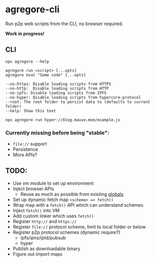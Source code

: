 # agregore-cli

Run  p2p web scripts from the CLI, no browser required.

**Work in progress!**

## CLI

```
npx agregore --help

agregore run <script> [...opts]
agregore eval "Some code" [...opts]

--no-https: Disable loading scripts from HTTPS
--no-http:  Disable loading scripts from HTTP
--no-ipfs: Disable loading scripts from IPFS
--no-hyper: Disable loading scripts from hypercore-protocol
--root: The root folder to persist data to (defaults to current folder)
--help: Show this text
```

```
npx agregore run hyper://blog.mauve.moe/example.js
```

### Currently missing before being "stable":

- `file://` support
- Persistence
- More APIs?

## TODO:

- Use vm module to set up environment
- Inject browser APIs
	- Reuse as much as possible from existing [globals](https://nodejs.org/api/globals.html)
- Set up dynamic fetch map `<scheme> => fetch()`
- Wrap map with a `fetch()` API which can understand schemes
- Inject `fetch()` into VM
- Add custom linker which uses `fetch()`
- Register `http://` and `https://`
- Register `file://` protocol scheme, limit to local folder or below
- Register p2p protocol schemes (dynamic require?)
	- ipfs/ipns/ipld/pubsub
	- hyper
- Publish as downloadable binary
- Figure out import maps
